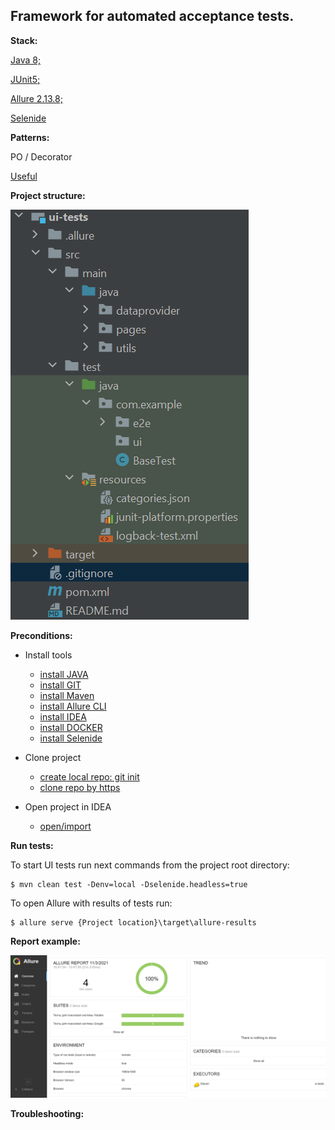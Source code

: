 ## Framework for automated acceptance tests.



**Stack:**

[Java 8;](https://www.javacodegeeks.com/java-8-features-tutorial.html?utm_content=buffer32138&utm_medium=social&utm_source=twitter.com&utm_campaign=bufferextended_annotations_supportdate/Time_API_(JSR%20310)_Interface’s_Default_andstreamsnew_java_tools/#repeating_annotations)

[JUnit5;](https://junit.org/junit5/docs/current/user-guide/#overview)

[Allure 2.13.8;](https://docs.qameta.io/allure/)

[Selenide](https://ru.selenide.org/)




**Patterns:**

PO / Decorator

[Useful](https://habr.com/ru/company/jugru/blog/338836/)


**Project structure:**


![structure](structure.png "")

**Preconditions:**

- Install tools
    - [install JAVA](https://www.oracle.com/java/technologies/javase/javase-jdk8-downloads.html)
    - [install GIT](https://git-scm.com/book/ru/v2/Введение-Установка-Git)
    - [install Maven](https://habr.com/ru/post/77382/)
    - [install Allure CLI](https://docs.qameta.io/allure/)
    - [install IDEA](https://www.jetbrains.com/help/idea/installation-guide.html)
    - [install DOCKER](https://docs.docker.com/docker-for-windows/install/)
    - [install Selenide](https://4te.me/post/selenium-docker/)

- Clone project
    - [create local repo: git init](https://git-scm.com/book/ru/v2/Основы-Git-Создание-Git-репозитория)
    - [clone repo by https](https://git-scm.com/docs/git-clone)

- Open project in IDEA
    - [open/import](https://www.jetbrains.com/help/idea/import-project-or-module-wizard.html)


**Run tests:**

To start UI tests run next commands from the project root directory:
```
$ mvn clean test -Denv=local -Dselenide.headless=true
```

To open Allure with results of tests run:
```
$ allure serve {Project location}\target\allure-results
```
**Report example:**


![report](report.png "")

**Troubleshooting:**
